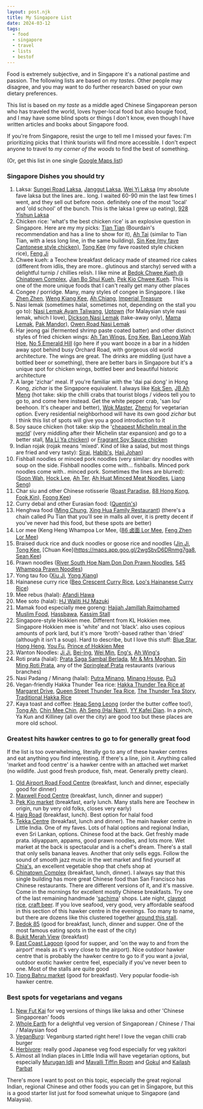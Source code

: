 ```yaml
---
layout: post.njk
title: My Singapore List
date: 2024-03-12
tags:
  - food
  - singapore
  - travel
  - lists
  - bestof
---
```


Food is extremely subjective, and in Singapore it's a national pastime and passion. The following lists are based on _my tastes_. Other people may disagree, and you may want to do further research based on your own dietary preferences. 

This list is based on _my taste_ as a middle aged Chinese Singaporean person who has traveled the world, loves hyper-local food but also bougie food, and I may have some blind spots or things I don't know, even though I have written articles and books about Singapore food.

If you're from Singapore, resist the urge to tell me I missed your faves: I'm prioritizing picks that I think tourists will find more accessible. I don't expect anyone to travel to _my corner of the woods_ to find the best of something. 

(Or, get this list in one single [Google Maps list](https://maps.app.goo.gl/zepw5NsyvRByLiZQ6))

### Singapore Dishes you should try

1. Laksa: [Sungei Road Laksa](https://maps.app.goo.gl/7dkH3xJXFZWszFsk9), [Janggut Laksa](https://maps.app.goo.gl/oisLCfmtVVXsV5gN9), [Wei Yi Laksa](https://maps.app.goo.gl/ztMiMPJdZypH4PVT7) (my absolute fave laksa but the lines are.. long. I waited 60-90 min the last few times I went, and they sell out before noon. definitely one of the most 'local' and 'old school' of the bunch. This is the laksa I grew up eating), [928 Yishun Laksa](https://maps.app.goo.gl/fbcKaWSwLHa7xVSB6)
2. Chicken rice: 'what's the best chicken rice' is an explosive question in Singapore. Here are my my picks: [Tian Tian](https://maps.app.goo.gl/jMjq6xaS1Lkx6BZv5) (Bourdain's recommendation and has a line to show for it), [Ah Tai](https://maps.app.goo.gl/ZXWfPXCoESzAuZNQA) (similar to Tian Tian, with a less long line, in the same building), [Sin Kee (my fave Cantonese style chicken)](https://maps.app.goo.gl/DuQcEXBEyMbvK1Ao7), [Tong Kee](https://maps.app.goo.gl/taRoPUmZvNM5sJuUA) (my fave roasted style chicken rice), [Feng Ji](https://maps.app.goo.gl/wsLSZsdzanRLqBG67)
3. Chwee kueh: a Teochew breakfast delicacy made of steamed rice cakes (different from idlis, they are more.. glutinous and starchy) served with a delightful turnip / chillies relish. I like mine at [Bedok Chwee Kueh @ Chinatown Complex](https://maps.app.goo.gl/mWrerGs7PfYhmJyn6), [Jian Bo Shui Kueh](https://maps.app.goo.gl/7emGWCR32H65GMA96), [Pek Kio Chwee Kueh](https://maps.app.goo.gl/uqd76yFit9k2MsH7A). This is one of the more unique foods that I can't really get many other places
4. Congee / porridge. Many, many styles of congee in Singapore. I like [Zhen Zhen](https://maps.app.goo.gl/nKE3yvzBdqarrRSs8), [Weng Kiang Kee](https://maps.app.goo.gl/pKDkYxKk6WXXgme1A), [Ah Chiang](https://maps.app.goo.gl/7r8BbdKgdXG2rQ9W8), [Imperial Treasure](https://maps.app.goo.gl/vHTkJu8NYzhohesu9)
5. Nasi lemak (sometimes halal, sometimes not, depending on the stall you go to): [Nasi Lemak Ayam Taliwang](https://maps.app.goo.gl/9WWNu7uyhjnvEZdg6), [Uptown](https://maps.app.goo.gl/cY5gYpDJvzFyj4EC8) (for Malaysian style nasi lemak, which I love), [Dickson Nasi Lemak](https://maps.app.goo.gl/tbyjZh8WXTqTHT8c9) (take-away only), [Mama Lemak](https://maps.app.goo.gl/axfg1dbpQN76X21g9), [Pak Mandor](https://maps.app.goo.gl/K8PiLoS2MQVEEci66)), [Owen Road Nasi Lemak](https://maps.app.goo.gl/jfFMhsDHbZxFiqyV6)
6. Har jeong gai (fermented shrimp paste coated batter) and other distinct styles of fried chicken wings: [Ah Tan Wings](https://maps.app.goo.gl/dVaiRk51H74mpEAd7), [Eng Kee](https://maps.app.goo.gl/XfuroTj9msptgHcU6), [Ban Leong Wah Hoe](https://maps.app.goo.gl/qjtSKQjCAXkkDpMA7), [No 5 Emerald Hill](https://maps.app.goo.gl/9YkFzovGFNsZZRLd9) (go here if you want booze in a bar in a hidden away spot behind busy Orchard Road, with gorgeous old world architecture. The wings are great. The drinks are middling (just have a bottled beer or something), there are better bars in Singapore but it's a unique spot for chicken wings, bottled beer and beautiful historic architecture
7. A large 'zichar' meal. If you're familiar with the 'dai pai dong' in Hong Kong, _zichar_ is the Singapore equivalent. I always like [Kok Sen](https://maps.app.goo.gl/BG31ohnssZVb3fq19), [JB Ah Meng](https://maps.app.goo.gl/Zj9CrgcJyLGzMMtg8) (hot take: skip the chilli crabs that tourist blogs / videos tell you to go to, and come here instead. Get the white pepper crab, 'san lou' beehoon. It's cheaper and better), [Wok Master](https://maps.app.goo.gl/CbqnHfLRbcUHPmXd6), [Zhenyi](https://maps.app.goo.gl/7dUcFRBfxrGVmFBx9) for vegetarian option. Every residential neighborhood will have its own good _zichar_ but I think this list of spots will give you a good introduction to it
8. Soy sauce chicken (hot take: skip the '[cheapest Michelin meal in the world](https://www.cnn.com/travel/article/singapore-cheapest-michelin-star-restaurant/index.html)' (very middling after their Michelin star expansion) and go to a better stall, [Ma Li Ya chicken](https://ieatishootipost.sg/ma-li-ya-virgin-chicken-heavenly-soy-sauce-chicken/)) or [Fragrant Soy Sauce chicken](https://maps.app.goo.gl/eE1Q9PL98hSRW9y49)
9. Indian rojak (rojak means 'mixed'. Kind of like a salad, but most things are fried and very tasty): [Siraj](https://maps.app.goo.gl/yJ9SoqGXiLtyTZyN7), [Habib's](https://maps.app.goo.gl/anAbDyWVoBBpEAaY7), [Haji Johan](https://maps.app.goo.gl/LXDiqoBUAxkeCUq88))
10. Fishball noodles or minced pork noodles (very similar: dry noodles with soup on the side. Fishball noodles come with... fishballs. Minced pork noodles come with.. minced pork. Sometimes the lines are blurred): ([Soon Wah](https://maps.app.goo.gl/M5rYDSQLQDRvwKS36), [Hock Lee](https://maps.app.goo.gl/7PmaD2joqwrSDofS8), [Ah Ter](https://maps.app.goo.gl/8rd537NfKKA4nkyw7), [Ah Huat Minced Meat Noodles](https://maps.app.goo.gl/o8UMZ3NbSH4CPDWd6), [Liang Seng](https://maps.app.goo.gl/keomWkZKAXMW6DCF7))
11. Char siu and other Chinese rotisserie ([Roast Paradise](https://maps.app.goo.gl/SD6z7bFjUqHsL9H86), [88 Hong Kong](https://maps.app.goo.gl/zPZmM5EEdRpFW8Fv7), [Fook Kin](https://maps.app.goo.gl/8PhWjTHoSb79jQy29)), [Foong Kee](https://maps.app.goo.gl/yZx5MkZBf2nCB3AM7))
12. Curry debal and other Eurasian food: ([Quentin's](https://maps.app.goo.gl/VjEjNgiKmbKLxt847))
13. Henghwa food ([Ming Chung](https://maps.app.goo.gl/kNGJCJoeoNteLMHF7), [Xing Hua Family Restaurant](https://maps.app.goo.gl/1HMBSWuRu2es6iKF7)) (there's a chain called Pu Tian that you'll see in malls all over, it is pretty decent if you've never had this food, but these spots are better)
14. Lor mee (Keng Heng Whampoa Lor Mee, ([86 卤面 Lor Mee](https://maps.app.goo.gl/PoEMBvBv6ygEsoT37), [Feng Zhen Lor Mee](https://maps.app.goo.gl/WHt3LsCjXZcwFdsf8))
15. Braised duck rice and duck noodles or goose rice and noodles ([Jin Ji](https://maps.app.goo.gl/DLxXiy3T8ohue6CYA), [Tong Kee](https://maps.app.goo.gl/GJA7CYftVJ565uCZA), [Chuan Kee](https://maps.app.goo.gl/2wgSbvD6DRnmg7ga8, [Sean Kee](https://maps.app.goo.gl/woFdyuhXF1R7Ff3p9))
16. Prawn noodles ([River South Hoe Nam](https://maps.app.goo.gl/FvuSAnTmhtn5H8ZRA),[Don Don Prawn Noodles](https://maps.app.goo.gl/CsfQ6u8LkigpbEiHA), [545 Whampoa Prawn Noodles](https://maps.app.goo.gl/6qGKWwpQvW9aQS8T6))
17. Yong tau foo ([Xiu Ji](https://maps.app.goo.gl/DdqvJ8qjSx9YtuRV7), [Yong Xiang](https://maps.app.goo.gl/cpUxZyzB23d8k6d5A))
18. Hainanese curry rice ([Beo Crescent Curry Rice](https://maps.app.goo.gl/9F3ugPstVRnca5oa6), [Loo's Hainanese Curry Rice](https://maps.app.goo.gl/9F3ugPstVRnca5oa6))
19. Mee rebus (halal): [Afandi Hawa](https://maps.app.goo.gl/QNwWwB7yBHyutqTr5)
20. Mee soto (halal): [HJ Waliti HJ Mazuki](https://maps.app.goo.gl/fZLjW3eT1yFCAxeF6)
21. Mamak food especially mee goreng: [Hajjah Jamillah Rajmohamed Muslim Food](https://maps.app.goo.gl/nooNx9M8UqznWUpp8), [Hassbawa](https://maps.app.goo.gl/x7nFSo2Gy4ZH3KyV7), [Kassim Stall](https://maps.app.goo.gl/W3DGWaBjuwE5myhm6)
20. Singapore-style Hokkien mee. Different from KL Hokkien mee. Singapore Hokkien mee is 'white' and not 'black'. also uses copious amounts of pork lard, but it's more 'broth'-based rather than 'dried' (although it isn't a soup). Hard to describe, but I love this stuff: [Blue Star](https://maps.app.goo.gl/yX4dayXix36M4Ktr7), [Hong Heng](https://maps.app.goo.gl/neCTKxFNmye5rHRw8), [You Fu](https://maps.app.goo.gl/dS1TLQHfjoU7AzDu5), [Prince of Hokkien Mee](https://maps.app.goo.gl/T6jdQpyH5N4J56287)
21. Wanton Noodles: [Ji Ji](https://maps.app.goo.gl/FS9Tc2yCBhze9P9d9), [Bei-Ing](https://maps.app.goo.gl/MmZYYFWU6Xo366gV8), [Wei Min](https://maps.app.goo.gl/idysCV93BAEebbBX8), [Eng's](https://maps.app.goo.gl/aPafL3TQzMa829V17), [Ah Wing's](https://maps.app.goo.gl/1fCwLGqMeVyQWumz6)
22. Roti prata (halal): [Prata Saga Sambal Berlada](https://maps.app.goo.gl/CU3r6KtEBZuqGotf6), [Mr & Mrs Moghan](https://maps.app.goo.gl/dV3Pgh2cZ16XZCAT7), [Sin Ming Roti Prata](https://maps.app.goo.gl/FWjQEm7fGjhFEvQL8), any of the [Springleaf Prata](https://maps.app.goo.gl/5BHt1HL3DcmzhWYt6) restaurants (various branches)
23. Nasi Padang / Minang (halal): [Putra Minang](https://maps.app.goo.gl/qAnRS8wrGysgRgyL7), [Minang House](https://maps.app.goo.gl/NwSpx2duvpmAj9h69), [Pu3](https://maps.app.goo.gl/kGsHDfpNsiuNnY7W6)
24. Vegan-friendly Hakka Thunder Tea rice: [Hakka Thunder Tea Rice at Margaret Drive](https://maps.app.goo.gl/t7cBBVFJjdYTeCz38), [Queen Street Thunder Tea Rice](https://maps.app.goo.gl/Dx4bCXj6ibrkrPQL6), [The Thunder Tea Story](https://maps.app.goo.gl/oAq9oWjV7ZxLkbSs8), [Traditional Hakka Rice](https://maps.app.goo.gl/TKNrZseLks99pfkg6)
25. Kaya toast and coffee: [Heap Seng Leong](https://maps.app.goo.gl/3q7BpfqzDjoHBHQJ6) (order the butter coffee too!), [Tong Ah](https://maps.app.goo.gl/cSs4uckHux24od4K6), [Chin Mee Chin](https://maps.app.goo.gl/QaAaKR1HvmQ56MqUA), [Ah Seng (Hai Nam)](https://maps.app.goo.gl/DBVxcKhoDjoe164x7), [YY Kafei Dian](https://maps.app.goo.gl/LRdKAhfxPrw4dCPU9). In a pinch, Ya Kun and Killiney (all over the city) are good too but these places are more old school.

### Greatest hits hawker centres to go to for generally great food

If the list is too overwhelming, literally go to any of these hawker centres and eat anything you find interesting. If there's a line, join it. Anything called 'market and food centre' is a hawker centre with an attached wet market (no wildlife. Just good fresh produce, fish, meat. Generally pretty clean).  

1. [Old Airport Road Food Centre](https://maps.app.goo.gl/uFziW9dmnQARSvG99) (breakfast, lunch and dinner, especially good for dinner)
2. [Maxwell Food Centre](https://maps.app.goo.gl/3RSa9A3hFcXKY1rP7) (breakfast, lunch, dinner and supper)
3. [Pek Kio market](https://maps.app.goo.gl/cYmyJU3hC4Hy1bzB6) (breakfast, early lunch. Many stalls here are Teochew in origin, run by very old folks, closes very early)
4. [Haig Road](https://maps.app.goo.gl/Ecn7CefvMXzta1E79) (breakfast, lunch). Best option for halal food
5. [Tekka Centre](https://maps.app.goo.gl/LMpWbnqXoUW154429) (breakfast, lunch and dinner). The main hawker centre in Little India. One of my faves. Lots of halal options and regional Indian, even Sri Lankan, options. Chinese food at the back. Get freshly made prata. idiyappam, appams, good prawn noodles, and lots more. Wet market at the back is spectacular and is a chef's dream. There's a stall that only sells banana leaves. Another that only sells eggs. Follow the sound of smooth jazz music in the wet market and find yourself at [Chia's](https://maps.app.goo.gl/RB1RqBTxpLBRmnuL6), an excellent vegetable shop that chefs shop at
6. [Chinatown Complex](https://maps.app.goo.gl/BUJjCYTipUuzKsQc7) (breakfast, lunch, dinner). I always say that this single building has more great Chinese food than San Francisco has Chinese restaurants. There are different versions of it, and it's massive. Come in the mornings for excellent mostly Chinese breakfasts. Try one of the last remaining handmade '[sachima](https://maps.app.goo.gl/jfMErSRHsn5xFBfd7)' shops. Late night, [claypot rice](https://maps.app.goo.gl/LsZnMsMR5hPrfM418), [craft beer](https://maps.app.goo.gl/ZRRbBjaAmohkSDYKA). If you love seafood, very good, very affordable seafood in this section of this hawker centre in the evenings. Too many to name, but there are dozens like this clustered together [around this stall](https://maps.app.goo.gl/7nQ7jeU3f8ecgkhv9).
7. [Bedok 85](https://maps.app.goo.gl/z9BpyuWA4ePwjtwN9) (good for breakfast, lunch, dinner and supper. One of the most famous eating spots in the east of the city)
8. [Bukit Merah View](https://maps.app.goo.gl/wss42DFRzJBXJKY37) (breakfast)
9. [East Coast Lagoon](https://maps.app.goo.gl/7Si1oEXdn1C63rTf7) (good for supper, and 'on the way to and from the airport' meals as it's very close to the airport). Nice outdoor hawker centre that is probably the hawker centre to go to if you want a jovial, outdoor exotic hawker centre feel, especially if you've never been to one. Most of the stalls are quite good
10. [Tiong Bahru market](https://maps.app.goo.gl/WRb7BqfwN1oPU22J9) (good for breakfast). Very popular foodie-ish hawker centre.


### Best spots for vegetarians and vegans

1. [New Fut Kai](https://maps.app.goo.gl/ddA6zqtHT9wX6fUY8) for veg versions of things like laksa and other 'Chinese Singaporean' foods
2. [Whole Earth](https://maps.app.goo.gl/HJhAhgSMEUjgHHmh9) for a delightful veg version of Singaporean / Chinese / Thai / Malaysian food
3. [VeganBurg](https://maps.app.goo.gl/eMfcxNPm9x7xKXkS9): Veganburg started right here! I love the vegan chilli crab burger
4. [Herbivore](https://maps.app.goo.gl/zSkYpYe2K5tXzehF6): really good Japanese veg food especially for veg yakitori
5. Almost all Indian places in Little India will have vegetarian options, but especially [Murugan Idli](https://maps.app.goo.gl/NaRubbbyL2St2UAw5) and [Mavalli Tiffin Room](https://maps.app.goo.gl/5PLGWMEZLcN4h6WBA) and [Gokul](https://maps.app.goo.gl/9oKwBjq138yMpZYK9) and [Kailash Parbat](https://maps.app.goo.gl/zQ7NLBfuroKwEWzk8)

There's more I want to post on this topic, especially the great regional Indian, regional Chinese and other foods you can get in Singapore, but this is a good starter list just for food somewhat unique to Singapore (and Malaysia).